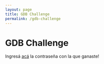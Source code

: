 ```yaml
---
layout: page
title: GDB Challenge 
permalink: /gdb-challenge
---
```


# GDB Challenge

Ingresá [acá](https://goo.gl/forms/ock8qQuwWqMHildJ2) la contraseña con la que ganaste!